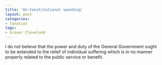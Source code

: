 ```yaml
---
title: 'Un-Constitutional spending'
layout: post
categories:
- taxation
tags:
- Grover Cleveland
---
```


I do not believe that the power and duty of the General Government ought to be extended to the relief of individual suffering which is in no manner properly related to the public service or benefit.